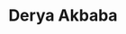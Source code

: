 ---
# Identity
key: "akbaba"
first_name: "Derya"
last_name: "Akbaba"
title: "Derya Akbaba"          # display name

# Role & grouping
role: student                  # faculty | student | guest | alumni
role_title: "PhD Student"
grad_year:

# Contact & profiles
email: "derya.akbaba@liu.se"
website: "https://gotdairyya.github.io/"
scholar: "https://scholar.google.com/citations?user=mcA9gUoAAAAJ"
orcid: "0000-0001-9419-3402"

# Affiliation (optional but kept from your file)
department: "ITN"
division: "MIT"
organization: "LiU"
address: |
  Linköpings Universitet <br>
  Kopparhammaren 2, MIT/ITN <br>
  601 74 Norrköping, Sweden

# Meta
interest: "Feminist epistemology, visualization, communicating science."
tags: ["feminist epistemology", "visualization", "communicating science", "cats"]

# Media
image: "/assets/images/portraits-team/akbaba.jpg"
image_alt: "Photo of Derya Akbaba"
---